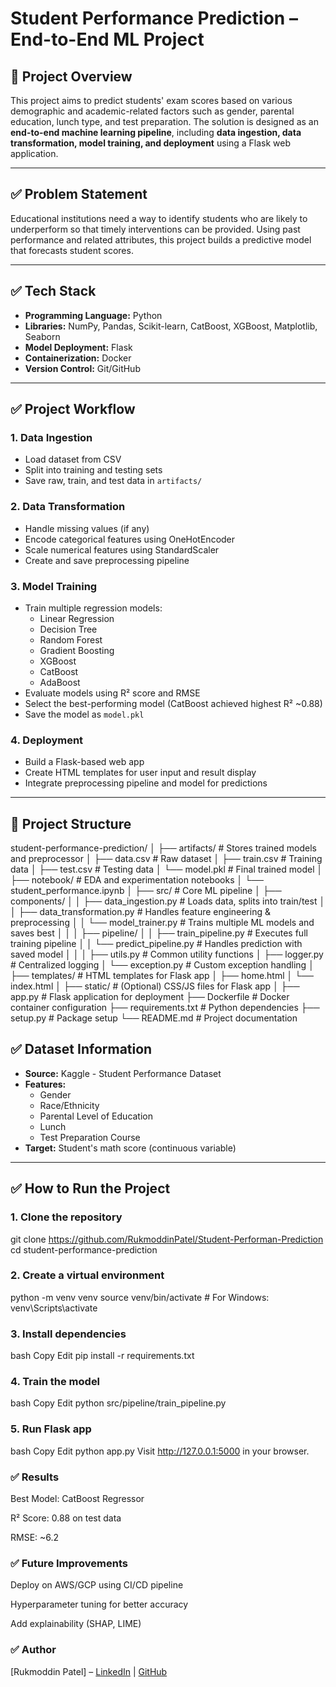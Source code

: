 # **Student Performance Prediction – End-to-End ML Project**

## 📌 **Project Overview**
This project aims to predict students' exam scores based on various demographic and academic-related factors such as gender, parental education, lunch type, and test preparation. The solution is designed as an **end-to-end machine learning pipeline**, including **data ingestion, data transformation, model training, and deployment** using a Flask web application.

---

## ✅ **Problem Statement**
Educational institutions need a way to identify students who are likely to underperform so that timely interventions can be provided. Using past performance and related attributes, this project builds a predictive model that forecasts student scores.

---

## ✅ **Tech Stack**
- **Programming Language:** Python
- **Libraries:** NumPy, Pandas, Scikit-learn, CatBoost, XGBoost, Matplotlib, Seaborn
- **Model Deployment:** Flask
- **Containerization:** Docker
- **Version Control:** Git/GitHub

---

## ✅ **Project Workflow**
### **1. Data Ingestion**
- Load dataset from CSV
- Split into training and testing sets
- Save raw, train, and test data in `artifacts/`

### **2. Data Transformation**
- Handle missing values (if any)
- Encode categorical features using OneHotEncoder
- Scale numerical features using StandardScaler
- Create and save preprocessing pipeline

### **3. Model Training**
- Train multiple regression models:
  - Linear Regression
  - Decision Tree
  - Random Forest
  - Gradient Boosting
  - XGBoost
  - CatBoost
  - AdaBoost
- Evaluate models using R² score and RMSE
- Select the best-performing model (CatBoost achieved highest R² ~0.88)
- Save the model as `model.pkl`

### **4. Deployment**
- Build a Flask-based web app
- Create HTML templates for user input and result display
- Integrate preprocessing pipeline and model for predictions

---

## 📂 Project Structure

student-performance-prediction/
│
├── artifacts/                     # Stores trained models and preprocessor
│   ├── data.csv                   # Raw dataset
│   ├── train.csv                  # Training data
│   ├── test.csv                   # Testing data
│   └── model.pkl                  # Final trained model
│
├── notebook/                      # EDA and experimentation notebooks
│   └── student_performance.ipynb
│
├── src/                           # Core ML pipeline
│   ├── components/
│   │   ├── data_ingestion.py      # Loads data, splits into train/test
│   │   ├── data_transformation.py # Handles feature engineering & preprocessing
│   │   └── model_trainer.py       # Trains multiple ML models and saves best
│   │
│   ├── pipeline/
│   │   ├── train_pipeline.py      # Executes full training pipeline
│   │   └── predict_pipeline.py    # Handles prediction with saved model
│   │
│   ├── utils.py                   # Common utility functions
│   ├── logger.py                  # Centralized logging
│   └── exception.py               # Custom exception handling
│
├── templates/                     # HTML templates for Flask app
│   ├── home.html
│   └── index.html
│
├── static/                        # (Optional) CSS/JS files for Flask app
│
├── app.py                         # Flask application for deployment
├── Dockerfile                     # Docker container configuration
├── requirements.txt               # Python dependencies
├── setup.py                       # Package setup
└── README.md                      # Project documentation



## ✅ **Dataset Information**
- **Source:** Kaggle - Student Performance Dataset
- **Features:**
  - Gender
  - Race/Ethnicity
  - Parental Level of Education
  - Lunch
  - Test Preparation Course
- **Target:** Student's math score (continuous variable)

---

## ✅ **How to Run the Project**
### **1. Clone the repository**

git clone https://github.com/RukmoddinPatel/Student-Performan-Prediction
cd student-performance-prediction

### 2. Create a virtual environment
python -m venv venv
source venv/bin/activate   # For Windows: venv\Scripts\activate


### 3. Install dependencies
bash
Copy
Edit
pip install -r requirements.txt



### 4. Train the model
bash
Copy
Edit
python src/pipeline/train_pipeline.py


### 5. Run Flask app
bash
Copy
Edit
python app.py
Visit http://127.0.0.1:5000 in your browser.


### ✅ Results
Best Model: CatBoost Regressor

R² Score: 0.88 on test data

RMSE: ~6.2


### ✅ Future Improvements
Deploy on AWS/GCP using CI/CD pipeline

Hyperparameter tuning for better accuracy

Add explainability (SHAP, LIME)

### ✅ Author
[Rukmoddin Patel] – [LinkedIn](https://www.linkedin.com/in/rukmoddin-patel-a45132260/) | [GitHub](https://github.com/RukmoddinPatel)



```